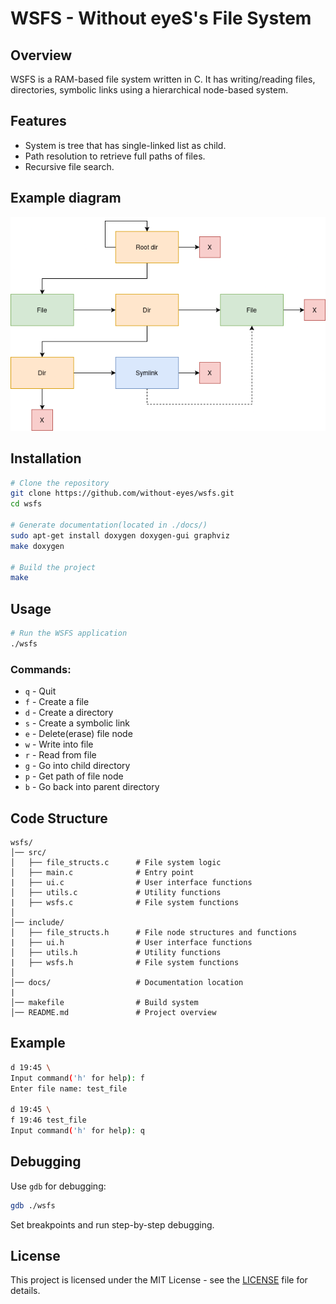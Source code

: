 # WSFS - Without eyeS's File System

## Overview
WSFS is a RAM-based file system written in C. It has writing/reading files, directories, symbolic links using a hierarchical node-based system.

## Features
- System is tree that has single-linked list as child.
- Path resolution to retrieve full paths of files.
- Recursive file search.

## Example diagram
![Schematic diagram](diagram.png)

## Installation
```sh
# Clone the repository
git clone https://github.com/without-eyes/wsfs.git
cd wsfs

# Generate documentation(located in ./docs/)
sudo apt-get install doxygen doxygen-gui graphviz
make doxygen

# Build the project
make
```

## Usage
```sh
# Run the WSFS application
./wsfs
```
### Commands:
- `q` - Quit
- `f` - Create a file
- `d` - Create a directory
- `s` - Create a symbolic link
- `e` - Delete(erase) file node 
- `w` - Write into file
- `r` - Read from file
- `g` - Go into child directory
- `p` - Get path of file node
- `b` - Go back into parent directory

## Code Structure
```
wsfs/
│── src/
│   ├── file_structs.c      # File system logic
│   ├── main.c              # Entry point
|   ├── ui.c                # User interface functions
│   ├── utils.c             # Utility functions
|   ├── wsfs.c              # File system functions
│
│── include/
│   ├── file_structs.h      # File node structures and functions
|   ├── ui.h                # User interface functions
│   ├── utils.h             # Utility functions
|   ├── wsfs.h              # File system functions
│
│── docs/                   # Documentation location
|
│── makefile                # Build system
│── README.md               # Project overview
```

## Example
```sh
d 19:45 \
Input command('h' for help): f
Enter file name: test_file

d 19:45 \
f 19:46 test_file
Input command('h' for help): q
```

## Debugging
Use `gdb` for debugging:
```sh
gdb ./wsfs
```
Set breakpoints and run step-by-step debugging.

## License
This project is licensed under the MIT License - see the [LICENSE](LICENSE) file for details.
